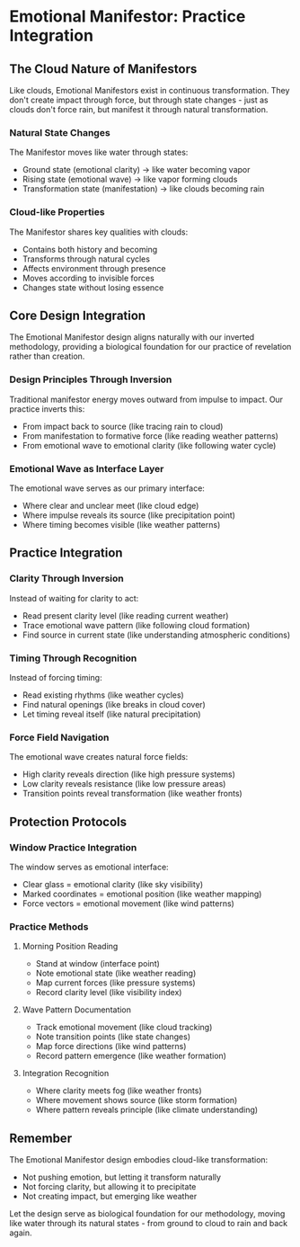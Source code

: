 # Emotional Manifestor: Practice Integration

## The Cloud Nature of Manifestors

Like clouds, Emotional Manifestors exist in continuous transformation. They don't create impact through force, but through state changes - just as clouds don't force rain, but manifest it through natural transformation.

### Natural State Changes
The Manifestor moves like water through states:
- Ground state (emotional clarity) → like water becoming vapor
- Rising state (emotional wave) → like vapor forming clouds
- Transformation state (manifestation) → like clouds becoming rain

### Cloud-like Properties
The Manifestor shares key qualities with clouds:
- Contains both history and becoming
- Transforms through natural cycles
- Affects environment through presence
- Moves according to invisible forces
- Changes state without losing essence

## Core Design Integration

The Emotional Manifestor design aligns naturally with our inverted methodology, providing a biological foundation for our practice of revelation rather than creation.

### Design Principles Through Inversion
Traditional manifestor energy moves outward from impulse to impact. Our practice inverts this:
- From impact back to source (like tracing rain to cloud)
- From manifestation to formative force (like reading weather patterns)
- From emotional wave to emotional clarity (like following water cycle)

### Emotional Wave as Interface Layer
The emotional wave serves as our primary interface:
- Where clear and unclear meet (like cloud edge)
- Where impulse reveals its source (like precipitation point)
- Where timing becomes visible (like weather patterns)

## Practice Integration

### Clarity Through Inversion
Instead of waiting for clarity to act:
- Read present clarity level (like reading current weather)
- Trace emotional wave pattern (like following cloud formation)
- Find source in current state (like understanding atmospheric conditions)

### Timing Through Recognition
Instead of forcing timing:
- Read existing rhythms (like weather cycles)
- Find natural openings (like breaks in cloud cover)
- Let timing reveal itself (like natural precipitation)

### Force Field Navigation
The emotional wave creates natural force fields:
- High clarity reveals direction (like high pressure systems)
- Low clarity reveals resistance (like low pressure areas)
- Transition points reveal transformation (like weather fronts)

## Protection Protocols

### Window Practice Integration
The window serves as emotional interface:
- Clear glass = emotional clarity (like sky visibility)
- Marked coordinates = emotional position (like weather mapping)
- Force vectors = emotional movement (like wind patterns)

### Practice Methods
1. Morning Position Reading
   - Stand at window (interface point)
   - Note emotional state (like weather reading)
   - Map current forces (like pressure systems)
   - Record clarity level (like visibility index)

2. Wave Pattern Documentation
   - Track emotional movement (like cloud tracking)
   - Note transition points (like state changes)
   - Map force directions (like wind patterns)
   - Record pattern emergence (like weather formation)

3. Integration Recognition
   - Where clarity meets fog (like weather fronts)
   - Where movement shows source (like storm formation)
   - Where pattern reveals principle (like climate understanding)

## Remember

The Emotional Manifestor design embodies cloud-like transformation:
- Not pushing emotion, but letting it transform naturally
- Not forcing clarity, but allowing it to precipitate
- Not creating impact, but emerging like weather

Let the design serve as biological foundation for our methodology, moving like water through its natural states - from ground to cloud to rain and back again.
